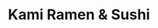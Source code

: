 ---
layout: place
title: Kami Ramen & Sushi
permalink: /texas/humble/kami-ramen-sushi.html
stateAbbr: TX
stateName: Texas
cityName: Humble
seo:
  type: restaurant
  links: null
place_id: ChIJZ7DoeZSzQIYR4c7yvB-hUBI
photos:
  - name: >-
      places/ChIJZ7DoeZSzQIYR4c7yvB-hUBI/photos/AeeoHcKN3VATFvvKrb25bdAkn9Oy4JrDjLJjQU7_ZqKZNHdFc-2yaxK6OPB1tv6SEHqGMc-gG-gJD_CEid9JP5HqaKSCyNXqM7AjdwHiuRBeVvwCNnarlTPtn1-KhdgMa7oeGELaqNCoEieX-C0HUcoN_6zSEfJrXWO9R60orLyga6uMIl8Dv2hxuXaKxAM0WFZiHgBnD9K-agqPprFhNTpglHqu3KI8HLNvnX7mMx7IXQWHuezIiaOs0_1vlPSc4WNpBpajQsAiCLyTSDfJSQisgEV9zbFCeW9WosSE7CzMo2TOJwkuRJasgpxsyYv_jkqUvyGMVgrnE_ZqRbFuJSyoRvwhokraWOsgx8oleBQBuFHV5l-juHXLfkRtSEJI2_jGW7okV0g35Hu0OBUrFnMv389S7kmLt4A5wHLp6bcqieJ87bB2
    widthPx: 4000
    heightPx: 3000
    authorAttributions:
      - displayName: Fausto Frometa
        uri: https://maps.google.com/maps/contrib/113834128537421965465
        photoUri: >-
          https://lh3.googleusercontent.com/a-/ALV-UjUas-_AmTrLUo9e7tee6rIktPEhkhYy-4I69ZNrQEvU1W5uNEY=s100-p-k-no-mo
    flagContentUri: >-
      https://www.google.com/local/imagery/report/?cb_client=maps_api_places.places_api&image_key=!1e10!2sCIHM0ogKEICAgICj9diQtgE&hl=en-US
    googleMapsUri: >-
      https://www.google.com/maps/place//data=!3m4!1e2!3m2!1sCIHM0ogKEICAgICj9diQtgE!2e10!4m2!3m1!1s0x8640b39479e8b067:0x1250a11fbcf2cee1
  - name: >-
      places/ChIJZ7DoeZSzQIYR4c7yvB-hUBI/photos/AeeoHcIspHmhJqhrGkvkPmVZiLwbgF56fQBdwWvS2Rt9aUUGkSFaHsk6roB3RTV9r6euYzZPre_vk4D1ZbVTdodDlR4nbu2deozMyfDl0nRbu84-HhWWnjazeWVCYZEhB5wh6jEi_yw7VdjrSeQtuLGDBbOLZoP16Ug1x9xBktLulNJhXGMGhWjvrOQyGaHVvutSKmWvCr_fGMdfOc3-R9HWJS__wPTHKnEeGjka3gckGLkzXjVwrh-bNZEZ9kdmsH7ODvASv4oiQcKf7A9Micsd5rpLRP9tPKL-lmPRI_bSoAiqKw
    widthPx: 1936
    heightPx: 1280
    authorAttributions:
      - displayName: Kami Ramen & Sushi
        uri: https://maps.google.com/maps/contrib/113552960660837950720
        photoUri: >-
          https://lh3.googleusercontent.com/a/ACg8ocIKDjiR1AvtvlRMh--dayK4ke7W_zerrofvbNnYf2ZngY4sEg=s100-p-k-no-mo
    flagContentUri: >-
      https://www.google.com/local/imagery/report/?cb_client=maps_api_places.places_api&image_key=!1e10!2sAF1QipNkwYFn46EtNeZG7J3k78xjOFl3UPojxb7NOkzN&hl=en-US
    googleMapsUri: >-
      https://www.google.com/maps/place//data=!3m4!1e2!3m2!1sAF1QipNkwYFn46EtNeZG7J3k78xjOFl3UPojxb7NOkzN!2e10!4m2!3m1!1s0x8640b39479e8b067:0x1250a11fbcf2cee1
  - name: >-
      places/ChIJZ7DoeZSzQIYR4c7yvB-hUBI/photos/AeeoHcJYRR9FxKzP_z5h5ajPzx-0o4N4htXp2SZVYpYoONsT6mhZg7r6H9D9ovaiYDkBZ2gq6zbhueJlSo4M2pc4oPYz_CN5pJqwSrvGytAH3wVnByhoQvV35rJhRTvE7R10LuHr0J9BwzozmSEcipGdQRZSlRuk1a7c-uW6cHYF7al-2n0DVNvUaRgD1JhIrOPA6bOi4iB8aDvGOM1N6MJ3chad-WalqyjuSnyq0WnlHUPX0hqJdFseFPMPQSPcr5R56GduQATxRr6ix08pUoVaGOCbzZBfckV-xI2fuZQETTFQzUbYGNXBbMNlyPEWVxAYEESYNMa_MwOnhNzHMIO10sHHUm1ixUBFqUilLHTbMpOWHZ5A73SHYli8wtfH9pIXHt_aMXcOSrMygSHRkCVNL7nGIV6WVD1FiRgOw-UV9E4mew
    widthPx: 4000
    heightPx: 3000
    authorAttributions:
      - displayName: Fausto Frometa
        uri: https://maps.google.com/maps/contrib/113834128537421965465
        photoUri: >-
          https://lh3.googleusercontent.com/a-/ALV-UjUas-_AmTrLUo9e7tee6rIktPEhkhYy-4I69ZNrQEvU1W5uNEY=s100-p-k-no-mo
    flagContentUri: >-
      https://www.google.com/local/imagery/report/?cb_client=maps_api_places.places_api&image_key=!1e10!2sCIHM0ogKEICAgICj9diQNg&hl=en-US
    googleMapsUri: >-
      https://www.google.com/maps/place//data=!3m4!1e2!3m2!1sCIHM0ogKEICAgICj9diQNg!2e10!4m2!3m1!1s0x8640b39479e8b067:0x1250a11fbcf2cee1
  - name: >-
      places/ChIJZ7DoeZSzQIYR4c7yvB-hUBI/photos/AeeoHcK7wXadGwP4FoWGWAqwly4Brrr0kRAtcQq7KZm1HdjwgpZmz94gN5AuVkLmTuU3odOzHJkM-0tH6yPg0wPmTYePSEzPhwxkcvWWz_pPP5ZphtlE-BXTT-udWCpUwIl-6tRYKMa4zKDJ5atcmD16JqWoVn3WT_fJU2Th840oMJmz-bpcp0C2mzIFklzr8t6rUdTNcURyOylGrDujdsMhEsxOxOTe829aFEevVIWtxRTKrzvm9Huo1H7MXGO3YJQLu29XMq5NW0Ua4P-_dyZ-9oxqvJaYXFTakDJEQQhsH-VSCQ
    widthPx: 4800
    heightPx: 3200
    authorAttributions:
      - displayName: Kami Ramen & Sushi
        uri: https://maps.google.com/maps/contrib/113552960660837950720
        photoUri: >-
          https://lh3.googleusercontent.com/a/ACg8ocIKDjiR1AvtvlRMh--dayK4ke7W_zerrofvbNnYf2ZngY4sEg=s100-p-k-no-mo
    flagContentUri: >-
      https://www.google.com/local/imagery/report/?cb_client=maps_api_places.places_api&image_key=!1e10!2sAF1QipO3BkWdFdmZ2cWQM9AoTNA7z8pzMpqqxNePzOqH&hl=en-US
    googleMapsUri: >-
      https://www.google.com/maps/place//data=!3m4!1e2!3m2!1sAF1QipO3BkWdFdmZ2cWQM9AoTNA7z8pzMpqqxNePzOqH!2e10!4m2!3m1!1s0x8640b39479e8b067:0x1250a11fbcf2cee1
  - name: >-
      places/ChIJZ7DoeZSzQIYR4c7yvB-hUBI/photos/AeeoHcKgE0gzMHgcSOJLn2_gSIfAbzb2o4ZemYxkOXE5utLROkUqQB5kOl-1s3rDJn4X4cZ6Jzhi1QwQ8Xvd9uMB4qm4XNZsAaqKGYYAZPMy2igtz3G_9BCTRZ33WGIaN1LZXryB12gI8_RXF8QlDKens4YFTqp6xOoQK2ipMZ9AFzFWFgb2PSpznPtDRIs0PvmTdhTCAJXAOQoeRFnPDREGdpLOl92yAYZhNZn4w3c4JkbvJiViQ7hU-6TelY-rAJxt8wkoJwzst6Ox2URw__2FoxbKZH4CPeggM1oP6YuJ0ksek5Mi3GIQSnAUtqMztvYK9YKxxl8Pw3_mX_bklYyiTvkzwNPO3f488V87tTv2P4VMENvPualEn-5y1wfTuwqwQNpoabVpoe-tCCrw301OPtxwvLjBGj97oBVObvNBmYH_-Q
    widthPx: 4030
    heightPx: 3023
    authorAttributions:
      - displayName: David Chin
        uri: https://maps.google.com/maps/contrib/101951870640926968247
        photoUri: >-
          https://lh3.googleusercontent.com/a-/ALV-UjUe2D88EVEjLG6cm9pqu1ITQ8Ui2KthDcGB5LARWlihEVTvSXY=s100-p-k-no-mo
    flagContentUri: >-
      https://www.google.com/local/imagery/report/?cb_client=maps_api_places.places_api&image_key=!1e10!2sCIHM0ogKEICAgIC_7Jv3VQ&hl=en-US
    googleMapsUri: >-
      https://www.google.com/maps/place//data=!3m4!1e2!3m2!1sCIHM0ogKEICAgIC_7Jv3VQ!2e10!4m2!3m1!1s0x8640b39479e8b067:0x1250a11fbcf2cee1
  - name: >-
      places/ChIJZ7DoeZSzQIYR4c7yvB-hUBI/photos/AeeoHcIe1JM_Dh8SKfKQ5hosKOg8wRbrvmWQ2Nnie1a-vXp1HXZE2DWoov78pgMzJftORq0-rXAwRhNJeNueWdnxR-3j9fUe8xV5e2sdujRc2nuF_9ufFOz1suVYq8R2NvAyZngVhFR7lcPsJ9gc3dIWAE_VRaL2HXIAN5jJXKcY-a--tvLkIQHxPguUWkifpYkhBp0_nhrzJ3wI7pWiFCKDbizWAmLbwfd-vnXVUp3kNyHKCcv4iUHSaxSehBLeE1Mey3EGfkfYcaYW4qaKmfX0JDjIJgJ7bv7GDqiSEe-xaJ1poTEcLQlfNAv-0HKN4dFE_7zqEAX0_aFQGcOfG5PAN84sTzbxILcGZMldKFG-cRRWZ04VZWC5utTfGHZqZifwxY3QyU7LUw_6XaRVAdPujSs8kH8Vxidk8ugIO8NmGAjOcA
    widthPx: 4000
    heightPx: 3000
    authorAttributions:
      - displayName: Fausto Frometa
        uri: https://maps.google.com/maps/contrib/113834128537421965465
        photoUri: >-
          https://lh3.googleusercontent.com/a-/ALV-UjUas-_AmTrLUo9e7tee6rIktPEhkhYy-4I69ZNrQEvU1W5uNEY=s100-p-k-no-mo
    flagContentUri: >-
      https://www.google.com/local/imagery/report/?cb_client=maps_api_places.places_api&image_key=!1e10!2sCIHM0ogKEICAgICj9diQDg&hl=en-US
    googleMapsUri: >-
      https://www.google.com/maps/place//data=!3m4!1e2!3m2!1sCIHM0ogKEICAgICj9diQDg!2e10!4m2!3m1!1s0x8640b39479e8b067:0x1250a11fbcf2cee1
  - name: >-
      places/ChIJZ7DoeZSzQIYR4c7yvB-hUBI/photos/AeeoHcJ71cK0rnodKPma2rcOZ7TUMuYNixRxx-iPczEVyTNIPISFDq-vR4KnafCES6-vPhLpY342wsEpGmJvE9BHk4BSEDjuN4_ykcZ8jgSxkDn6xCTaM38zttSm1WFP5ycVYB6DJI-CgwqxWp6wtVLSJGS3NNNXRSJU4PyDfLbGYKTmT_UCC53f6Cra6ySzLj3KGoNj5nxDuVJT1BOUR5X4UTIvWr3UbfGCQpKEPijJLXeLUYAJBsbCzpNCfX-aLBRm25NcU2vn9giuBdAJnUDKRyWeFfuPzge30GbfDaVi354chlfxzkCzyOiB47D-3egWSMHVEHdzlC2eCPsXDpw6hiKSyVKROhKJl46Yp7XjC8_cegh6kd4yz_dZnApPKzxuM_XCqE5WpFojdVZasf8QrCY0mzmFeCf9EHy7hIEz4Bm4owNm
    widthPx: 4800
    heightPx: 3600
    authorAttributions:
      - displayName: Tiffany Dowden
        uri: https://maps.google.com/maps/contrib/118429527888317876472
        photoUri: >-
          https://lh3.googleusercontent.com/a-/ALV-UjUnAsRaMuIMKTkNBNTszQvEHLAhNuZp8fCJB4G2GrMWqxfSkUYDIA=s100-p-k-no-mo
    flagContentUri: >-
      https://www.google.com/local/imagery/report/?cb_client=maps_api_places.places_api&image_key=!1e10!2sCIHM0ogKEICAgIDzr4Cx1wE&hl=en-US
    googleMapsUri: >-
      https://www.google.com/maps/place//data=!3m4!1e2!3m2!1sCIHM0ogKEICAgIDzr4Cx1wE!2e10!4m2!3m1!1s0x8640b39479e8b067:0x1250a11fbcf2cee1
  - name: >-
      places/ChIJZ7DoeZSzQIYR4c7yvB-hUBI/photos/AeeoHcJB1ghKcmlL9GcQniyh4uXN4DKA8ZQvB-0iZHq4yPxj_B1o4l6u1Vez4EK2yVxOQM-A1rCyKbuE7uJDdO_PxNiG97VmP9SUFyYiCCb-TwZmHGzYm5sppx3H8X9_MKL_Pb4bMFa-mN8kWMYQrBO4tEYVUKNVVLnUevz1t6_aP_KRkPfSLtA0TyfHZ-dzj-5tErdWewn8FuOcNvZu6fyEuoRFPpnA-bh8Uj7HZIlK6azhDwqNzrXLLCdLD0ZRMfhEPtaAiIr0NQJSD42o9mLAirDFNTlmy5cTKHfpxicuW78RzRTFIhd3yt4IsjWwTt_WDB_5e5c44FQj-nLDNmuDiGM3ivTU2BKbU3LrovpHM_-91ZpyI4eRWQ4niUnNWqYiCEcffFon9gbB9Ji1TzCRXkvjBLA9vZQVly6WItnOb_HUpp-s
    widthPx: 2901
    heightPx: 1816
    authorAttributions:
      - displayName: Ernesto Neyra
        uri: https://maps.google.com/maps/contrib/103623889252363126483
        photoUri: >-
          https://lh3.googleusercontent.com/a-/ALV-UjVDXoBjfU22huJO0pipLmSxEihX8DkpTFUP4jXJytqxgwxBPTtqWQ=s100-p-k-no-mo
    flagContentUri: >-
      https://www.google.com/local/imagery/report/?cb_client=maps_api_places.places_api&image_key=!1e10!2sCIHM0ogKEICAgIDB7qTo1gE&hl=en-US
    googleMapsUri: >-
      https://www.google.com/maps/place//data=!3m4!1e2!3m2!1sCIHM0ogKEICAgIDB7qTo1gE!2e10!4m2!3m1!1s0x8640b39479e8b067:0x1250a11fbcf2cee1
  - name: >-
      places/ChIJZ7DoeZSzQIYR4c7yvB-hUBI/photos/AeeoHcILffhJ77ULLv-KlP6qXD4Rt-4aThqWHVGtQzdsOY5plxSXH89RlCUQOfcDXIGi5aNR87aZagna_L3wt3aaewglcGwSMVB4Wq0_vATaf776CRjCvRlXOHVFVz7LgbYS6B5uKY2LYLE7eqa_9nS2hCpGZxmwakZOF1KxbW4W-_vicSz7FAmqmFrc1RdvVXQF2IJEooO2uVEc3w0Zg1weq-hcUgh3jFCaF2z5MxRnLGagmYS1Tntb2ZasAVYHlp2b-61e_p1XnoxqNedhWlTMnwjhhUrh9ZjUx-x4GQbI9Sxf4gvzFZKMr0cv3s8lZuvFbjtf9LC_CEc2xVUtNsBGA52HFs0gbniUDrnaJVvGjkj7dEK7rxe4KlbF-_yyEHPAk1Gae_1lfESYRVNqq_7Rt2vCl7CDhqFksqPR7mygebeQExz0
    widthPx: 4032
    heightPx: 3024
    authorAttributions:
      - displayName: Erica M
        uri: https://maps.google.com/maps/contrib/103715832545948553676
        photoUri: >-
          https://lh3.googleusercontent.com/a-/ALV-UjWQBYdUSERuSF5puqCwAIkjOHvkTIpFFIyryqGO-nvB8sfpSZc9=s100-p-k-no-mo
    flagContentUri: >-
      https://www.google.com/local/imagery/report/?cb_client=maps_api_places.places_api&image_key=!1e10!2sCIHM0ogKEICAgICblODs8gE&hl=en-US
    googleMapsUri: >-
      https://www.google.com/maps/place//data=!3m4!1e2!3m2!1sCIHM0ogKEICAgICblODs8gE!2e10!4m2!3m1!1s0x8640b39479e8b067:0x1250a11fbcf2cee1
  - name: >-
      places/ChIJZ7DoeZSzQIYR4c7yvB-hUBI/photos/AeeoHcJfrUNeSTQvkNzcwKkGyJaa-H96ISKujdXhZPoELLF_Vf0QTi-lYU20suDqYJPk6sFexBEv91xq5V7V2uDbDDpeRjj_ScwrCOonmz-FuuiPLhRXxh0lkvCYs-gYSol4TCCJ2W7VVf79DMhELGUNElzptJKCT_OAh6YQ5HUpOf2E05KNeIzJJZPZYgvyfX7B9UulR0KGuxe8Xn-pBC4gxrA2J_KM81ALZVnNHHhTqr8_oNqn3BjJypDqTPa_lPD5VddZA9xpJF87hjg8o5wlDbZalX8mJn_CWExtM6B0WPZEvmYogkesyC5-u5qgcFtCkCXWxzvzcFfU7mEdtpdWdOh7h806EpkWUdZGaFaXASJlko8GdlPfbakMwoxOhSRS4cKkTHvO5fyGXYOB8AF1qr_9OyNzHZYM_HFfNdnYN12xjMk
    widthPx: 3000
    heightPx: 4000
    authorAttributions:
      - displayName: Fia X
        uri: https://maps.google.com/maps/contrib/117285371932543052192
        photoUri: >-
          https://lh3.googleusercontent.com/a-/ALV-UjUiEGX8pwECMynxgLWyeUj5dH4b8iTXW4uR1rOD9VjQthxj1RBj=s100-p-k-no-mo
    flagContentUri: >-
      https://www.google.com/local/imagery/report/?cb_client=maps_api_places.places_api&image_key=!1e10!2sCIHM0ogKEICAgMDQ-9-QmQE&hl=en-US
    googleMapsUri: >-
      https://www.google.com/maps/place//data=!3m4!1e2!3m2!1sCIHM0ogKEICAgMDQ-9-QmQE!2e10!4m2!3m1!1s0x8640b39479e8b067:0x1250a11fbcf2cee1
address: 19731 US-59, Humble, TX 77338, USA
street: 19731 US-59
city: Humble
state: TX
zip: '77338'
country: USA
neighborhood: null
latitude: '30.003856'
longitude: '-95.270192'
accessibility_options:
  wheelchairAccessibleParking: true
  wheelchairAccessibleEntrance: true
  wheelchairAccessibleRestroom: true
  wheelchairAccessibleSeating: true
business_status: OPERATIONAL
name: Kami Ramen & Sushi
google_maps_links:
  directionsUri: >-
    https://www.google.com/maps/dir//''/data=!4m7!4m6!1m1!4e2!1m2!1m1!1s0x8640b39479e8b067:0x1250a11fbcf2cee1!3e0
  placeUri: https://maps.google.com/?cid=1319731848505642721
  writeAReviewUri: >-
    https://www.google.com/maps/place//data=!4m3!3m2!1s0x8640b39479e8b067:0x1250a11fbcf2cee1!12e1
  reviewsUri: >-
    https://www.google.com/maps/place//data=!4m4!3m3!1s0x8640b39479e8b067:0x1250a11fbcf2cee1!9m1!1b1
  photosUri: >-
    https://www.google.com/maps/place//data=!4m3!3m2!1s0x8640b39479e8b067:0x1250a11fbcf2cee1!10e5
primary_type: Japanese Restaurant
opening_hours:
  regular: null
  current: null
secondary_opening_hours:
  regular:
    weekdayDescriptions: null
    type: null
  current:
    weekdayDescriptions: null
    type: null
phone: null
price_level: null
price_range: null
rating: null
rating_count: 0
website: null
description: >-
  Discover Kami Ramen & Sushi in Humble, TX$$$Kami Ramen & Sushi in Humble, TX,
  delivers a relaxed dining vibe with an anime-inspired setting that appeals to
  fans of Japanese culture. This spot specializes in fresh sushi rolls and
  hearty ramen dishes, complemented by a selection of other traditional eats,
  sake, and beer for a well-rounded meal. Patrons can expect a casual atmosphere
  that makes it easy to enjoy authentic flavors, whether you're craving
  something light or more substantial. For those searching for top sushi options
  nearby, the menu highlights creative presentations that elevate everyday
  dining. It's an ideal choice for anyone exploring Japanese places in the area,
  blending fun themes with satisfying tastes.
generative_summary: >-
  Discover Kami Ramen & Sushi in Humble, TX$$$Kami Ramen & Sushi in Humble, TX,
  delivers a relaxed dining vibe with an anime-inspired setting that appeals to
  fans of Japanese culture. This spot specializes in fresh sushi rolls and
  hearty ramen dishes, complemented by a selection of other traditional eats,
  sake, and beer for a well-rounded meal. Patrons can expect a casual atmosphere
  that makes it easy to enjoy authentic flavors, whether you're craving
  something light or more substantial. For those searching for top sushi options
  nearby, the menu highlights creative presentations that elevate everyday
  dining. It's an ideal choice for anyone exploring Japanese places in the area,
  blending fun themes with satisfying tastes.
generative_disclosure: Summarized by AI using the Grok-3-Mini model.
reviews: null
review_summary: >-
  What Visitors Are Saying$$$People often praise the flavorful ramen varieties
  like spicy chicken and curry options at this Japanese eatery, noting how they
  pair perfectly with a range of tasty sushi rolls. The service stands out as
  welcoming and attentive, helping to create a comfortable and enjoyable vibe
  for everyone. Many appreciate the fair pricing, which makes it a solid pick
  for casual meals without breaking the bank. The anime-themed surroundings add
  a playful touch that enhances the overall experience, making it feel fresh and
  engaging. If you're on the hunt for great sushi spots around Humble, this
  place generally delivers a positive mix of good food and atmosphere that keeps
  diners coming back.
review_disclosure: Summarized by AI using the Grok-3-Mini model.
parking_options: null
payment_options: null
allow_dogs: null
curbside_pickup: null
delivery: null
dine_in: null
good_for_children: null
good_for_groups: null
good_for_sports: null
live_music: null
menu_for_children: null
outdoor_seating: null
reservable: null
restroom: null
serves_beer: null
serves_breakfast: null
serves_brunch: null
serves_cocktails: null
serves_coffee: null
serves_dinner: null
serves_dessert: null
serves_lunch: null
serves_vegetarian_food: null
serves_wine: null
takeout: null
update_category: pro
places_description: null

---